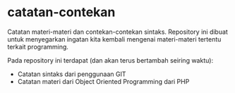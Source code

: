 # catatan-contekan
Catatan materi-materi dan contekan-contekan sintaks. Repository ini dibuat untuk menyegarkan ingatan kita kembali mengenai materi-materi tertentu terkait programming.

Pada repository ini terdapat (dan akan terus bertambah seiring waktu):
- Catatan sintaks dari penggunaan GIT
- Catatan materi dari Object Oriented Programming dari PHP
